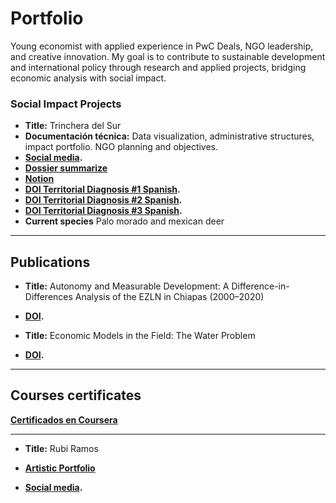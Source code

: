 # Portfolio
Young economist with applied experience in PwC Deals, NGO leadership, and creative innovation. My goal is to contribute to sustainable development and international policy through research and applied projects, bridging economic analysis with social impact.

### Social Impact Projects
- **Title:** Trinchera del Sur
- **Documentación técnica:** Data visualization, administrative structures, impact portfolio. NGO planning and objectives.
- **[Social media](https://www.instagram.com/trinchera_del_sur/).**
- **[Dossier summarize](https://drive.google.com/file/d/1A2VC9jodnCbhvMtD_1kwvt8NzOt4_oCs/view?usp=sharing)**
- **[Notion](https://www.notion.so/Trinchera-Del-Sur-28bac9b536b9814fb53def91b4a48297?source=copy_link)**
- **[DOI Territorial Diagnosis #1 Spanish](https://doi.org/10.5281/zenodo.16771737).**
- **[DOI Territorial Diagnosis #2 Spanish](https://doi.org/10.5281/zenodo.17066345).**
- **[DOI Territorial Diagnosis #3 Spanish](https://doi.org/10.5281/zenodo.17268378).**
- **Current species** Palo morado and mexican deer

---

##  Publications
- **Title:** Autonomy and Measurable Development: A Difference-in-Differences Analysis of the EZLN in Chiapas (2000–2020)
- **[DOI](https://doi.org/10.5281/zenodo.15616981).**

- **Title:** Economic Models in the Field: The Water Problem
- **[DOI](https://doi.org/10.5281/zenodo.17087076).**

---


## Courses certificates

 **[Certificados en Coursera](https://www.coursera.org/user/399593e29fee8d0dc401f073f681cb1a)**

---

- **Title:** Rubi Ramos

 - **[Artistic Portfolio](https://www.behance.net/grecia_rubi_ramos)**
 - **[Social media](https://www.instagram.com/rr.chaos/).**



